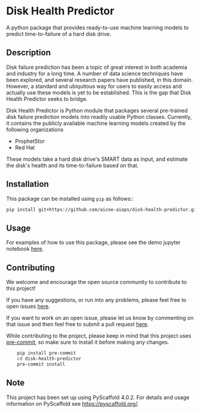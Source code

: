 # Disk Health Predictor

A python package that provides ready-to-use machine learning models to predict time-to-failure of a hard disk drive.


## Description

Disk failure prediction has been a topic of great interest in both academia and industry for a long time. A number of data science techniques have been explored, and several research papers have published, in this domain. However, a standard and ubiquitous way for users to easily access and actually use these models is yet to be established. This is the gap that Disk Health Predictor seeks to bridge.

Disk Health Predictor is Python module that packages several pre-trained disk failure prediction models into readily usable Python classes. Currently, it contains the publicly available machine learning models created by the following organizations

* ProphetStor
* Red Hat

These models take a hard disk drive's SMART data as input, and estimate the disk's health and its time-to-failure based on that.


## Installation

This package can be installed using `pip` as follows::
```bash
pip install git+https://github.com/aicoe-aiops/disk-health-predictor.git
```


## Usage

For examples of how to use this package, please see the demo jupyter notebook [here](examples/usage-demo.ipynb).


## Contributing

We welcome and encourage the open source community to contribute to this project!

If you have any suggestions, or run into any problems, please feel free to open issues [here](https://github.com/aicoe-aiops/disk-health-predictor/issues/new/choose).

If you want to work on an open issue, please let us know by commenting on that issue and then feel free to submit a pull request [here](https://github.com/aicoe-aiops/disk-health-predictor/compare).

While contributing to the project, please keep in mind that this project uses [pre-commit](http://pre-commit.com/), so make sure to install it before making any changes.
```bash
    pip install pre-commit
    cd disk-health-predictor
    pre-commit install
```


## Note

This project has been set up using PyScaffold 4.0.2. For details and usage
information on PyScaffold see https://pyscaffold.org/.
